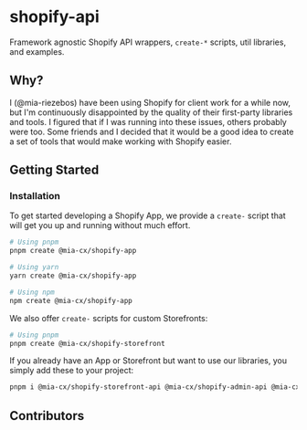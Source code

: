 # shopify-api

Framework agnostic Shopify API wrappers, `create-*` scripts, util libraries, and examples.

## Why?

I (@mia-riezebos) have been using Shopify for client work for a while now, but I'm continuously disappointed by the quality of their first-party libraries and tools. I figured that if I was running into these issues, others probably were too. Some friends and I decided that it would be a good idea to create a set of tools that would make working with Shopify easier.

## Getting Started

### Installation

To get started developing a Shopify App, we provide a `create-` script that will get you up and running without much effort.

```bash
# Using pnpm
pnpm create @mia-cx/shopify-app

# Using yarn
yarn create @mia-cx/shopify-app

# Using npm
npm create @mia-cx/shopify-app
```

We also offer `create-` scripts for custom Storefronts:

```bash
# Using pnpm
pnpm create @mia-cx/shopify-storefront
```

If you already have an App or Storefront but want to use our libraries, you simply add these to your project:

```bash
pnpm i @mia-cx/shopify-storefront-api @mia-cx/shopify-admin-api @mia-cx/shopify-auth
```

## Contributors
